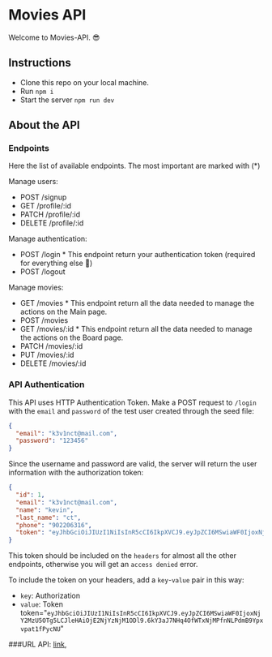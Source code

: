 # Movies API

Welcome to Movies-API. 😎

## Instructions

- Clone this repo on your local machine.
- Run `npm i`
- Start the server `npm run dev`

## About the API

### Endpoints

Here the list of available endpoints. The most important are marked with (\*)

Manage users:

- POST /signup
- GET /profile/:id
- PATCH /profile/:id
- DELETE /profile/:id

Manage authentication:

- POST /login \* This endpoint return your authentication token (required for everything else 👀)
- POST /logout

Manage movies:

- GET /movies \* This endpoint return all the data needed to manage the actions on the Main page.
- POST /movies
- GET /movies/:id \* This endpoint return all the data needed to manage the actions on the Board page.
- PATCH /movies/:id
- PUT /movies/:id
- DELETE /movies/:id

### API Authentication

This API uses HTTP Authentication Token. Make a POST request to `/login` with the `email` and
`password` of the test user created through the seed file:

```json
{
  "email": "k3v1nct@mail.com",
  "password": "123456"
}
```

Since the username and password are valid, the server will return the user information with the authorization token:

```json
{
  "id": 1,
  "email": "k3v1nct@mail.com",
  "name": "kevin",
  "last_name": "ct",
  "phone": "902206316",
  "token": "eyJhbGciOiJIUzI1NiIsInR5cCI6IkpXVCJ9.eyJpZCI6MSwiaWF0IjoxNjY2MzU5OTg5LCJleHAiOjE2NjYzNjM1ODl9.6kY3aJ7NHq4OfWTxNjMPfnNLPdmB9Ypxvpat1fPycNU"
}
```

This token should be included on the `headers` for almost all the other endpoints, otherwise you will get an `access denied` error.

To include the token on your headers, add a `key`-`value` pair in this way:

- `key`: Authorization
- `value`: Token token="`eyJhbGciOiJIUzI1NiIsInR5cCI6IkpXVCJ9.eyJpZCI6MSwiaWF0IjoxNjY2MzU5OTg5LCJleHAiOjE2NjYzNjM1ODl9.6kY3aJ7NHq4OfWTxNjMPfnNLPdmB9Ypxvpat1fPycNU`"

###URL API: [link](https://vinco-movies-api.herokuapp.com/),
